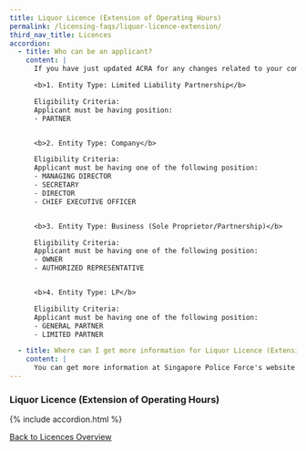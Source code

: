 ```yaml
---
title: Liquor Licence (Extension of Operating Hours)
permalink: /licensing-faqs/liquor-licence-extension/
third_nav_title: Licences
accordion:
  - title: Who can be an applicant?
    content: |
      If you have just updated ACRA for any changes related to your company's name or staff listing, please allow for at least a day before you submit any application on GoBusiness Licensing with relation to these changes. This waiting time is required to get the updates synced for GoBusiness system verification.

      <b>1. Entity Type: Limited Liability Partnership</b>

      Eligibility Criteria:
      Applicant must be having position:
      - PARTNER


      <b>2. Entity Type: Company</b>

      Eligibility Criteria:
      Applicant must be having one of the following position:
      - MANAGING DIRECTOR
      - SECRETARY
      - DIRECTOR
      - CHIEF EXECUTIVE OFFICER


      <b>3. Entity Type: Business (Sole Proprietor/Partnership)</b>

      Eligibility Criteria:
      Applicant must be having one of the following position:
      - OWNER
      - AUTHORIZED REPRESENTATIVE


      <b>4. Entity Type: LP</b>

      Eligibility Criteria:
      Applicant must be having one of the following position:
      - GENERAL PARTNER
      - LIMITED PARTNER

  - title: Where can I get more information for Liquor Licence (Extension of Operating Hours)?
    content: |
      You can get more information at Singapore Police Force's website [here](https://www.police.gov.sg/e-services/apply/licenses-and-permits/copy%20of%20liquor-licence){:target="_blank"}.
---
```


### Liquor Licence (Extension of Operating Hours)

{% include accordion.html %}

[Back to Licences Overview](/licences/)
